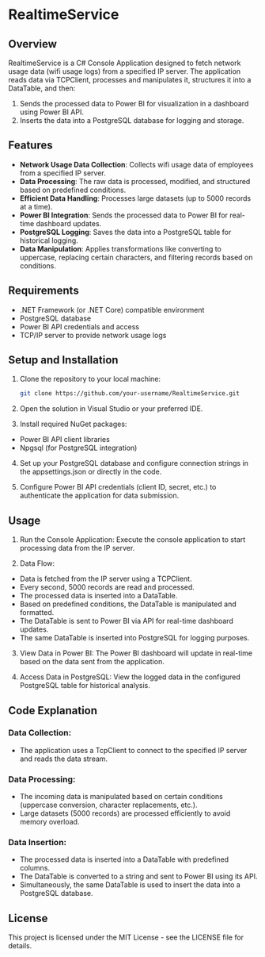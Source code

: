 # RealtimeService

## Overview
RealtimeService is a C# Console Application designed to fetch network usage data (wifi usage logs) from a specified IP server. The application reads data via TCPClient, processes and manipulates it, structures it into a DataTable, and then:

1. Sends the processed data to Power BI for visualization in a dashboard using Power BI API.
2. Inserts the data into a PostgreSQL database for logging and storage.

## Features

- **Network Usage Data Collection**: Collects wifi usage data of employees from a specified IP server.
- **Data Processing**: The raw data is processed, modified, and structured based on predefined conditions.
- **Efficient Data Handling**: Processes large datasets (up to 5000 records at a time).
- **Power BI Integration**: Sends the processed data to Power BI for real-time dashboard updates.
- **PostgreSQL Logging**: Saves the data into a PostgreSQL table for historical logging.
- **Data Manipulation**: Applies transformations like converting to uppercase, replacing certain characters, and filtering records based on conditions.

## Requirements

- .NET Framework (or .NET Core) compatible environment
- PostgreSQL database
- Power BI API credentials and access
- TCP/IP server to provide network usage logs

## Setup and Installation

1. Clone the repository to your local machine:
   ```bash
   git clone https://github.com/your-username/RealtimeService.git
2. Open the solution in Visual Studio or your preferred IDE.

3. Install required NuGet packages:
- Power BI API client libraries
- Npgsql (for PostgreSQL integration)

4. Set up your PostgreSQL database and configure connection strings in the appsettings.json or directly in the code.

5. Configure Power BI API credentials (client ID, secret, etc.) to authenticate the application for data submission.

## Usage
1. Run the Console Application: Execute the console application to start processing data from the IP server.

2. Data Flow:
- Data is fetched from the IP server using a TCPClient.
- Every second, 5000 records are read and processed.
- The processed data is inserted into a DataTable.
- Based on predefined conditions, the DataTable is manipulated and formatted.
- The DataTable is sent to Power BI via API for real-time dashboard updates.
- The same DataTable is inserted into PostgreSQL for logging purposes.

3. View Data in Power BI: The Power BI dashboard will update in real-time based on the data sent from the application.

4. Access Data in PostgreSQL: View the logged data in the configured PostgreSQL table for historical analysis.

## Code Explanation

### Data Collection:
- The application uses a TcpClient to connect to the specified IP server and reads the data stream.

### Data Processing:
- The incoming data is manipulated based on certain conditions (uppercase conversion, character replacements, etc.).
- Large datasets (5000 records) are processed efficiently to avoid memory overload.

### Data Insertion:
- The processed data is inserted into a DataTable with predefined columns.
- The DataTable is converted to a string and sent to Power BI using its API.
- Simultaneously, the same DataTable is used to insert the data into a PostgreSQL database.

## License
This project is licensed under the MIT License - see the LICENSE file for details.
